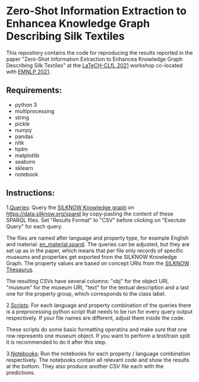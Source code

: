 # Zero-Shot Information Extraction to Enhancea Knowledge Graph Describing Silk Textiles


This repository contains the code for reproducing the results reported in the paper "Zero-Shot Information Extraction to Enhancea Knowledge Graph Describing Silk Textiles" at the [LaTeCH-CLfL 2021](https://sighum.wordpress.com/events/latech-clfl-2021/) workshop co-located with [EMNLP 2021](https://2021.emnlp.org/).


## Requirements:

* python 3
* multiprocessing
* string
* pickle
* numpy
* pandas
* nltk
* tqdm
* matplotlib
* seaborn
* sklearn
* notebook

## Instructions: 

1.[Queries](https://github.com/silknow/ZSL-KG-silk/tree/main/queries): Query the [SILKNOW Knowledge graph](https://ada.silknow.org) on https://data.silknow.org/sparql by copy-pasting the content of these SPARQL files. Set "Results Format" to "CSV" before clicking on "Exectute Query" for each query.

The files are named after language and property type, for example English and material: [en_material.sparql](https://github.com/silknow/ZSL-KG-silk/blob/main/queries/en_material.sparql). The queries can be adjusted, but they are set up as in the paper, which means that per file only records of specific museums and properties get exported from the SILKNOW Knowledge Graph. The property values are based on concept URIs from the [SILKNOW Thesaurus](https://skosmos.silknow.org/thesaurus/en/).

The resulting CSVs have several columns: "obj" for the object URI, "museum" for the museum URI, "text" for the textual description and a last one for the property group, which corresponds to the class label. 

2.[Scripts](https://github.com/silknow/ZSL-KG-silk/tree/main/preprocessing): For each language and property combination of the queries there is a preprocessing python script that needs to be run for every query output respectively. If your file names are different, adjust them inside the code.

These scripts do some basic formatting operatins and make sure that one row represents one museum object. If you want to perform a test/train split it is recommended to do it after this step.

3.[Notebooks](https://github.com/silknow/ZSL-KG-silk/tree/main/notebooks): Run the notebooks for each property / language combination respectively. The notebooks contain all relevant code and show the results at the bottom. They also produce another CSV file each with the predictions. 
